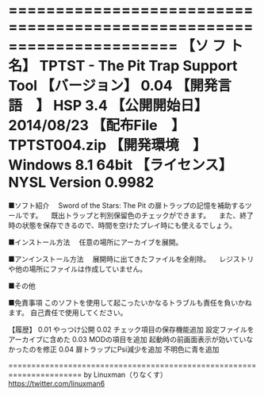 ======================================================================
【ソ フ ト名】 TPTST - The Pit Trap Support Tool
【バージョン】 0.04
【開発言語　】 HSP 3.4
【公開開始日】 2014/08/23
【配布File　】 TPTST004.zip
【開発環境　】 Windows 8.1 64bit
【ライセンス】 NYSL Version 0.9982
======================================================================
■ソフト紹介
　Sword of the Stars: The Pit の扉トラップの記憶を補助するツールです。
　既出トラップと判別保留色のチェックができます。
　また、終了時の状態を保存できるので、時間を空けたプレイ時にも使えるでしょう。

■インストール方法
　任意の場所にアーカイブを展開。

■アンインストール方法
　展開時に出てきたファイルを全削除。
　レジストリや他の場所にファイルは作成していません。

■その他

■免責事項
このソフトを使用して起こったいかなるトラブルも責任を負いかねます。
自己責任で使用してください。

【履歴】
0.01	やっつけ公開
0.02	チェック項目の保存機能追加
		設定ファイルをアーカイブに含めた
0.03	MODの項目を追加
		起動時の前画面表示が効いていなかったのを修正
0.04	扉トラップにPsi減少を追加
		不明色に青を追加

======================================================================
                                               by Linuxman（りなくす）
                              　　　    https://twitter.com/linuxman6
